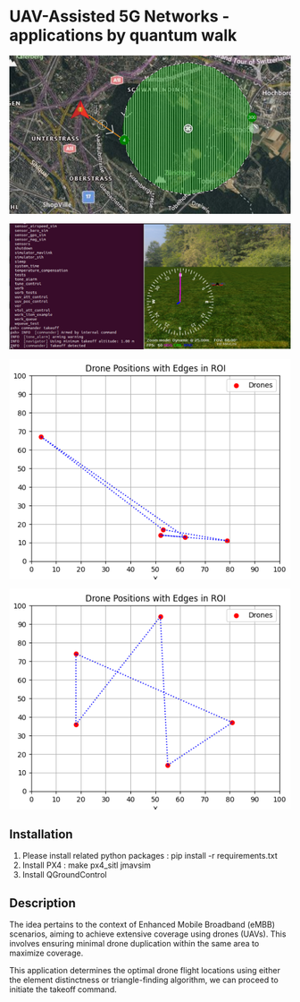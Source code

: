 # UAV-Assisted 5G Networks - applications by quantum walk

[![Build Status](https://github.com/willnien10005914/skw-element-distinctness/blob/main/coverage.png)](https://github.com/willnien10005914/skw-element-distinctness/blob/main/coverage.png)

[![Build Status](https://github.com/willnien10005914/skw-element-distinctness/blob/main/uav.png)](https://github.com/willnien10005914/skw-element-distinctness/blob/main/uav.png)

[![Build Status](https://github.com/willnien10005914/skw-element-distinctness/blob/main/bad_coverage.png)](https://github.com/willnien10005914/skw-element-distinctness/blob/main/bad_coverage.png)

[![Build Status](https://github.com/willnien10005914/skw-element-distinctness/blob/main/good_coverage.png)](https://github.com/willnien10005914/skw-element-distinctness/blob/main/good_coverage.png)

## Installation
1. Please install related python packages : pip install -r requirements.txt
2. Install PX4 : make px4_sitl jmavsim
3. Install QGroundControl

## Description
The idea pertains to the context of Enhanced Mobile Broadband (eMBB) scenarios, aiming to achieve extensive coverage using drones (UAVs). This involves ensuring minimal drone duplication within the same area to maximize coverage.

This application determines the optimal drone flight locations using either the element distinctness or triangle-finding algorithm, we can proceed to initiate the takeoff command.
